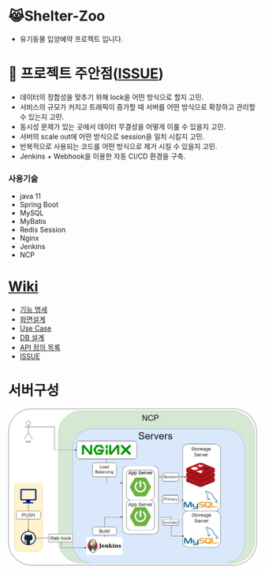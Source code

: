 # 😹Shelter-Zoo

- 유기동물 입양예약 프로젝트 입니다.

# 📌 프로젝트 주안점([ISSUE](https://github.com/f-lab-edu/Shelter-Zoo/wiki/ISSUE))
- 데이터의 정합성을 맞추기 위해 lock을 어떤 방식으로 할지 고민.
- 서비스의 규모가 커지고 트래픽이 증가할 때 서버를 어떤 방식으로 확장하고 관리할 수 있는지 고민.
- 동시성 문제가 있는 곳에서 데이터 무결성을 어떻게 이룰 수 있을지 고민.
- 서버의 scale out에 어떤 방식으로 session을 일치 시킬지 고민.
- 반복적으로 사용되는 코드를 어떤 방식으로 제거 시킬 수 있을지 고민.
- Jenkins + Webhook을 이용한 자동 CI/CD 환경을 구축.
### 사용기술
- java 11
- Spring Boot
- MySQL
- MyBatis
- Redis Session
- Nginx
- Jenkins
- NCP

# [Wiki](https://github.com/f-lab-edu/Shelter-Zoo/wiki)

- [기능 명세](https://github.com/f-lab-edu/Shelter-Zoo/wiki/%EA%B8%B0%EB%8A%A5-%EB%AA%85%EC%84%B8)
- [화면설계](https://github.com/f-lab-edu/Shelter-Zoo/wiki/%ED%99%94%EB%A9%B4-%EC%84%A4%EA%B3%84)
- [Use Case](https://github.com/f-lab-edu/Shelter-Zoo/wiki/Use-Case)
- [DB 설계](https://github.com/f-lab-edu/Shelter-Zoo/wiki/DB-%EC%84%A4%EA%B3%84)
- [API 정의 목록](https://github.com/f-lab-edu/Shelter-Zoo/wiki/API-%EC%A0%95%EC%9D%98-%EB%AA%A9%EB%A1%9D)
- [ISSUE](https://github.com/f-lab-edu/Shelter-Zoo/wiki/ISSUE)

# 서버구성
![](src/main/resources/architecture.png)
